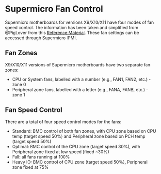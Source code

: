 # Supermicro Fan Control

Supermicro motherboards for versions X9/X10/X11 have four modes of fan speed control. The information has been taken and simplified from @PigLover from this [Reference Material](https://forums.servethehome.com/index.php?resources/supermicro-x9-x10-x11-fan-speed-control.20/). These fan settings can be accessed through Supermicro IPMI.

## Fan Zones

X9/X10/X11 versions of Supermicro motherboards have two separate fan zones:

- CPU or System fans, labelled with a number (e.g., FAN1, FAN2, etc.) - zone 0
- Peripheral zone fans, labelled with a letter (e.g., FANA, FANB, etc.) - zone 1

## Fan Speed Control

There are a total of four speed control modes for the fans:

- Standard: BMC control of both fan zones, with CPU zone based on CPU temp (target speed 50%) and Peripheral zone based on PCH temp (target speed 50%)
- Optimal: BMC control of the CPU zone (target speed 30%), with Peripheral zone fixed at low speed (fixed ~30%)
- Full: all fans running at 100%
- Heavy IO: BMC control of CPU zone (target speed 50%), Peripheral zone fixed at 75%
